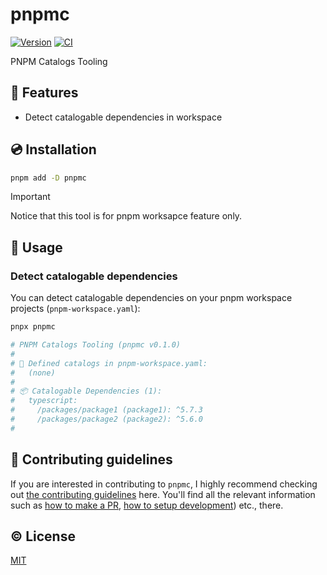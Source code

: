 # pnpmc

[![Version][npm-version-src]][npm-version-href]
[![CI][ci-src]][ci-href]

PNPM Catalogs Tooling

## 🌟 Features

- Detect catalogable dependencies in workspace

## 💿 Installation

```sh
pnpm add -D pnpmc
```

> [!IMPORTANT]
> Notice that this tool is for pnpm worksapce feature only.

## 🚀 Usage

### Detect catalogable dependencies

You can detect catalogable dependencies on your pnpm workspace projects (`pnpm-workspace.yaml`):

```sh
pnpx pnpmc

# PNPM Catalogs Tooling (pnpmc v0.1.0)
#
# 📙 Defined catalogs in pnpm-workspace.yaml:
#   (none)
#
# 📦 Catalogable Dependencies (1):
#   typescript:
#     /packages/package1 (package1): ^5.7.3
#     /packages/package2 (package2): ^5.6.0
#
```

## 🙌 Contributing guidelines

If you are interested in contributing to `pnpmc`, I highly recommend checking out [the contributing guidelines](/CONTRIBUTING.md) here. You'll find all the relevant information such as [how to make a PR](/CONTRIBUTING.md#pull-request-guidelines), [how to setup development](/CONTRIBUTING.md#development-setup)) etc., there.

## ©️ License

[MIT](http://opensource.org/licenses/MIT)

<!-- Badges -->

[npm-version-src]: https://img.shields.io/npm/v/pnpmc?style=flat
[npm-version-href]: https://npmjs.com/package/pnpmc
[ci-src]: https://github.com/kazupon/pnpmc/actions/workflows/ci.yml/badge.svg
[ci-href]: https://github.com/kazupon/pnpmc/actions/workflows/ci.yml
